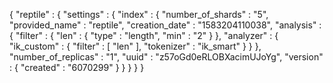 {
  "reptile" : {
    "settings" : {
      "index" : {
        "number_of_shards" : "5",
        "provided_name" : "reptile",
        "creation_date" : "1583204110038",
        "analysis" : {
          "filter" : {
            "len" : {
              "type" : "length",
              "min" : "2"
            }
          },
          "analyzer" : {
            "ik_custom" : {
              "filter" : [
                "len"
              ],
              "tokenizer" : "ik_smart"
            }
          }
        },
        "number_of_replicas" : "1",
        "uuid" : "z57oGd0eRLOBXacimUJoYg",
        "version" : {
          "created" : "6070299"
        }
      }
    }
  }
}
